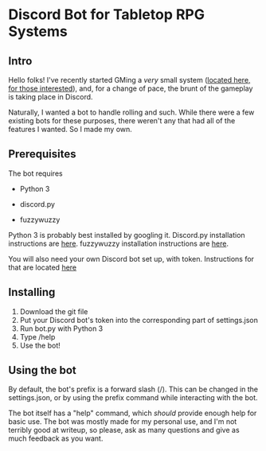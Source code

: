 # Discord Bot for Tabletop RPG Systems

## Intro

Hello folks! I've recently started GMing a *very* small system ([located here, for those interested](http://forums.pokemontabletop.com/topic/30120503/1/)), and, for a change of pace, the brunt of the gameplay is taking place in Discord. 

Naturally, I wanted a bot to handle rolling and such. While there were a few existing bots for these purposes, there weren't any that had all of the features I wanted. So I made my own.

## Prerequisites

The bot requires

* Python 3

* discord.py

* fuzzywuzzy

Python 3 is probably best installed by googling it.
Discord.py installation instructions are [here](https://github.com/Rapptz/discord.py).
fuzzywuzzy installation instructions are [here](https://pypi.python.org/pypi/fuzzywuzzy).

You will also need your own Discord bot set up, with token. Instructions for that are located [here](https://github.com/reactiflux/discord-irc/wiki/Creating-a-discord-bot-&-getting-a-token)

## Installing

1. Download the git file
2. Put your Discord bot's token into the corresponding part of settings.json
3. Run bot.py with Python 3
4. Type /help
5. Use the bot!

## Using the bot

By default, the bot's prefix is a forward slash (/). This can be changed in the settings.json, or by using the prefix command while interacting with the bot.

The bot itself has a "help" command, which *should* provide enough help for basic use. The bot was mostly made for my personal use, and I'm not terribly good at writeup, so please, ask as many questions and give as much feedback as you want. 
